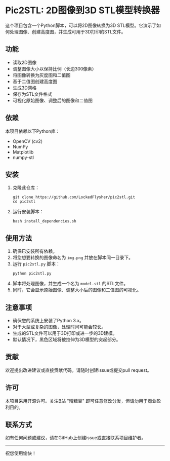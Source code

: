 # Pic2STL: 2D图像到3D STL模型转换器

这个项目包含一个Python脚本，可以将2D图像转换为3D STL模型。它演示了如何处理图像、创建高度图，并生成可用于3D打印的STL文件。

## 功能

- 读取2D图像
- 调整图像大小以保持比例（长边300像素）
- 将图像转换为灰度图和二值图
- 基于二值图创建高度图
- 生成3D网格
- 保存为STL文件格式
- 可视化原始图像、调整后的图像和二值图

## 依赖

本项目依赖以下Python库：

- OpenCV (cv2)
- NumPy
- Matplotlib
- numpy-stl

## 安装

1. 克隆此仓库：
   ```
   git clone https://github.com/LockedFlysher/pic2stl.git
   cd pic2stl
   ```

2. 运行安装脚本：
   ```
   bash install_dependencies.sh
   ```

## 使用方法

1. 确保已安装所有依赖。
2. 将您想要转换的图像命名为 `img.png` 并放在脚本同一目录下。
3. 运行 `pic2stl.py` 脚本：
   ```
   python pic2stl.py
   ```
4. 脚本将处理图像，并生成一个名为 `model.stl` 的STL文件。
5. 同时，它会显示原始图像、调整大小后的图像和二值图的可视化。

## 注意事项

- 确保您的系统上安装了Python 3.x。
- 对于大型或复杂的图像，处理时间可能会较长。
- 生成的STL文件可以用于3D打印或进一步的3D建模。
- 默认情况下，黑色区域将被拉伸为3D模型的突起部分。

## 贡献

欢迎提出改进建议或直接贡献代码。请随时创建issue或提交pull request。

## 许可

本项目采用开源许可。关注B站 "晴糖豆" 即可任意修改分发，但请勿用于商业盈利目的。

## 联系方式

如有任何问题或建议，请在GitHub上创建issue或直接联系项目维护者。

---

祝您使用愉快！